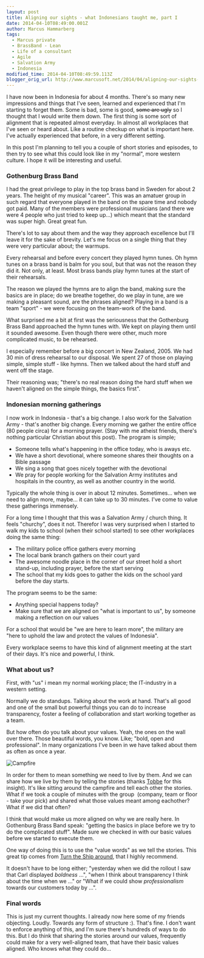 ```yaml
---
layout: post
title: Aligning our sights - what Indonesians taught me, part I
date: 2014-04-10T08:49:00.001Z
author: Marcus Hammarberg
tags:
  - Marcus private
  - BrassBand - Lean
  - Life of a consultant
  - Agile
  - Salvation Army
  - Indonesia
modified_time: 2014-04-10T08:49:59.113Z
blogger_orig_url: http://www.marcusoft.net/2014/04/aligning-our-sights-what-indonesians.html
---
```


I have now been in Indonesia for about 4 months. There's so many new impressions and things that I've seen, learned and experienced that I'm starting to forget them. Some is bad, some is good, ~~some are ugly~~ so I thought that I would write them down. The first thing is some sort of alignment that is repeated almost everyday. In almost all workplaces that I've seen or heard about. Like a routine checkup on what is important here. I've actually experienced that before, in a very different setting.

In this post I'm planning to tell you a couple of short stories and episodes, to then try to see what this could look like in my "normal", more western culture. I hope it will be interesting and useful.

### Gothenburg Brass Band

I had the great privilege to play in the top brass band in Sweden for about 2 years. The height of my musical "career". This was an amatuer group in such regard that everyone played in the band on the spare time and nobody got paid. Many of the members were professional musicians (and there we were 4 people who just tried to keep up...) which meant that the standard was super high. Great great fun.

There's lot to say about them and the way they approach excellence but I'll leave it for the sake of brevity. Let's me focus on a single thing that they were very particular about; the warmups.

Every rehearsal and before every concert they played hymn tunes. Oh hymn tunes on a brass band is balm for you soul, but that was not the reason they did it. Not only, at least. Most brass bands play hymn tunes at the start of their rehearsals.

The reason we played the hymns are to align the band, making sure the basics are in place; do we breathe together, do we play in tune, are we making a pleasant sound, are the phrases aligned? Playing in a band is a team "sport" - we were focusing on the team-work of the band.

What surprised me a bit at first was the seriousness that the Gothenburg Brass Band approached the hymn tunes with. We kept on playing them until it sounded awesome. Even though there were other, much more complicated music, to be rehearsed.

I especially remember before a big concert in New Zealand, 2005. We had 30 min of dress rehearsal to our disposal. We spent 27 of those on playing simple, simple stuff - like hymns. Then we talked about the hard stuff and went off the stage.

Their reasoning was; "there's no real reason doing the hard stuff when we haven't aligned on the simple things, the basics first".

### Indonesian morning gatherings

I now work in Indonesia - that's a big change. I also work for the Salvation Army - that's another big change. Every morning we gather the entire office (80 people circa) for a morning prayer. (Stay with me atheist friends, there's nothing particular Christian about this post). The program is simple;

- Someone tells what's happening in the office today, who is aways etc.
- We have a short devotional, where someone shares their thoughts on a Bible passage
- We sing a song that goes nicely together with the devotional
- We pray for people working for the Salvation Army institutes and hospitals in the country, as well as another country in the world.

Typically the whole thing is over in about 12 minutes. Sometimes... when we need to align more, maybe... it can take up to 30 minutes. I've come to value these gatherings immensely.

For a long time I thought that this was a Salvation Army / church thing. It feels "churchy", does it not. Therefor I was very surprised when I started to walk my kids to school (when their school started) to see other workplaces doing the same thing:

- The military police office gathers every morning
- The local bank branch gathers on their court yard
- The awesome noodle place in the corner of our street hold a short stand-up, including prayer, before the start serving
- The school that my kids goes to gather the kids on the school yard before the day starts.

The program seems to be the same:

- Anything special happens today?
- Make sure that we are aligned on "what is important to us", by someone making a reflection on our values

For a school that would be "we are here to learn more", the military are "here to uphold the law and protect the values of Indonesia".

Every workplace seems to have this kind of alignment meeting at the start of their days. It's nice and powerful, I think.

### What about us?

First, with "us" i mean my normal working place; the IT-industry in a western setting.

Normally we do standups. Talking about the work at hand. That's all good and one of the small but powerful things you can do to increase transparency, foster a feeling of collaboration and start working together as a team.

But how often do you talk about your values. Yeah, the ones on the wall over there. Those beautiful words, you know. Like; "bold, open and professional". In many organizations I've been in we have talked about them as often as once a year.

![Campfire](http://upload.wikimedia.org/wikipedia/commons/4/4b/Pancho_Villa_Expedition_-_Around_the_Campfire_HD-SN-99-02005.JPEG)

In order for them to mean something we need to live by them. And we can share how we live by them by telling the stories (thanks [Tobbe](http://twitter.com/drunkcod) for this insight). It's like sitting around the campfire and tell each other the stories. What if we took a couple of minutes with the group  (company, team or floor - take your pick) and shared what those values meant among eachother? What if we did that often?

I think that would make us more aligned on why we are really here. In Gothenburg Brass Band speak: "getting the basics in place before we try to do the complicated stuff". Made sure we checked in with our basic values before we started to execute them.

One way of doing this is to use the "value words" as we tell the stories. This great tip comes from [Turn the Ship around](http://davidmarquet.com/books/turn-the-ship-around/overview/), that I highly recommend.

It doesn't have to be long either; "yesterday when we did the rollout I saw that Carl displayed *boldness* ...", "when I think about transparency I think about the time when we ..." or "What if we could show *professionalism* towards our customers today by ...".

### Final words

This is just my current thoughts. I already now here some of my friends objecting. Loudly. Towards any form of structure :). That's fine. I don't want to enforce anything of this, and I'm sure there's hundreds of ways to do this. But I do think that sharing the stories around our values, frequently could make for a very well-aligned team, that have their basic values aligned. Who knows what they could do...

